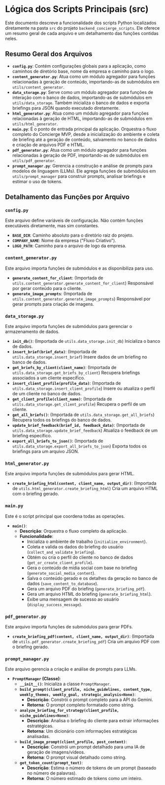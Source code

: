 # Lógica dos Scripts Principais (src)

Este documento descreve a funcionalidade dos scripts Python localizados diretamente na pasta `src` do projeto `backend_concierge_scripts`. Ele oferece um resumo geral de cada arquivo e um detalhamento das funções contidas neles.

## Resumo Geral dos Arquivos

*   **`config.py`**: Contém configurações globais para a aplicação, como caminhos de diretório base, nome da empresa e caminho para o logo.
*   **`content_generator.py`**: Atua como um módulo agregador para funções relacionadas à geração de conteúdo, importando-as de submódulos em `utils/content_generator`.
*   **`data_storage.py`**: Serve como um módulo agregador para funções de interação com o banco de dados, importando-as de submódulos em `utils/data_storage`. Também inicializa o banco de dados e exporta briefings para JSON quando executado diretamente.
*   **`html_generator.py`**: Atua como um módulo agregador para funções relacionadas à geração de HTML, importando-as de submódulos em `utils/html_generator`.
*   **`main.py`**: É o ponto de entrada principal da aplicação. Orquestra o fluxo completo do Concierge MVP, desde a inicialização do ambiente e coleta de briefing até a geração de conteúdo, salvamento no banco de dados e criação de arquivos PDF e HTML.
*   **`pdf_generator.py`**: Atua como um módulo agregador para funções relacionadas à geração de PDF, importando-as de submódulos em `utils/pdf_generator`.
*   **`prompt_manager.py`**: Gerencia a construção e análise de prompts para modelos de linguagem (LLMs). Ele agrega funções de submódulos em `utils/prompt_manager` para construir prompts, analisar briefings e estimar o uso de tokens.

## Detalhamento das Funções por Arquivo

### `config.py`

Este arquivo define variáveis de configuração. Não contém funções executáveis diretamente, mas sim constantes.

*   **`BASE_DIR`**: Caminho absoluto para o diretório raiz do projeto.
*   **`COMPANY_NAME`**: Nome da empresa ("Fluxo Criativo").
*   **`LOGO_PATH`**: Caminho para o arquivo de logo da empresa.

### `content_generator.py`

Este arquivo importa funções de submódulos e as disponibiliza para uso.

*   **`generate_content_for_client`**: (Importada de `utils.content_generator.generate_content_for_client`) Responsável por gerar conteúdo para o cliente.
*   **`generate_image_prompts`**: (Importada de `utils.content_generator.generate_image_prompts`) Responsável por gerar prompts para criação de imagens.

### `data_storage.py`

Este arquivo importa funções de submódulos para gerenciar o armazenamento de dados.

*   **`init_db()`**: (Importada de `utils.data_storage.init_db`) Inicializa o banco de dados.
*   **`insert_brief(brief_data)`**: (Importada de `utils.data_storage.insert_brief`) Insere dados de um briefing no banco de dados.
*   **`get_briefs_by_client(client_name)`**: (Importada de `utils.data_storage.get_briefs_by_client`) Recupera briefings associados a um cliente específico.
*   **`insert_client_profile(profile_data)`**: (Importada de `utils.data_storage.insert_client_profile`) Insere ou atualiza o perfil de um cliente no banco de dados.
*   **`get_client_profile(client_name)`**: (Importada de `utils.data_storage.get_client_profile`) Recupera o perfil de um cliente.
*   **`get_all_briefs()`**: (Importada de `utils.data_storage.get_all_briefs`) Recupera todos os briefings do banco de dados.
*   **`update_brief_feedback(brief_id, feedback_data)`**: (Importada de `utils.data_storage.update_brief_feedback`) Atualiza o feedback de um briefing específico.
*   **`export_all_briefs_to_json()`**: (Importada de `utils.data_storage.export_all_briefs_to_json`) Exporta todos os briefings para um arquivo JSON.

### `html_generator.py`

Este arquivo importa funções de submódulos para gerar HTML.

*   **`create_briefing_html(content, client_name, output_dir)`**: (Importada de `utils.html_generator.create_briefing_html`) Cria um arquivo HTML com o briefing gerado.

### `main.py`

Este é o script principal que coordena todas as operações.

*   **`main()`**:
    *   **Descrição**: Orquestra o fluxo completo da aplicação.
    *   **Funcionalidade**:
        *   Inicializa o ambiente de trabalho (`initialize_environment`).
        *   Coleta e valida os dados do briefing do usuário (`collect_and_validate_briefing`).
        *   Obtém ou cria o perfil do cliente no banco de dados (`get_or_create_client_profile`).
        *   Gera o conteúdo de mídia social com base no briefing (`generate_social_media_content`).
        *   Salva o conteúdo gerado e os detalhes da geração no banco de dados (`save_content_to_database`).
        *   Gera um arquivo PDF do briefing (`generate_briefing_pdf`).
        *   Gera um arquivo HTML do briefing (`generate_briefing_html`).
        *   Exibe uma mensagem de sucesso ao usuário (`display_success_message`).

### `pdf_generator.py`

Este arquivo importa funções de submódulos para gerar PDFs.

*   **`create_briefing_pdf(content, client_name, output_dir)`**: (Importada de `utils.pdf_generator.create_briefing_pdf`) Cria um arquivo PDF com o briefing gerado.

### `prompt_manager.py`

Este arquivo gerencia a criação e análise de prompts para LLMs.

*   **`PromptManager` (Classe)**:
    *   **`__init__()`**: Inicializa a classe `PromptManager`.
    *   **`build_prompt(client_profile, niche_guidelines, content_type, weekly_themes, weekly_goal, strategic_analysis=None)`**:
        *   **Descrição**: Constrói o prompt completo para a API do Gemini.
        *   **Retorna**: O prompt completo formatado como string.
    *   **`analyze_briefing_for_strategy(client_profile, niche_guidelines=None)`**:
        *   **Descrição**: Analisa o briefing do cliente para extrair informações estratégicas.
        *   **Retorna**: Um dicionário com informações estratégicas analisadas.
    *   **`build_image_prompt(client_profile, post_content)`**:
        *   **Descrição**: Constrói um prompt detalhado para uma IA de geração de imagens/vídeos.
        *   **Retorna**: O prompt visual detalhado como string.
    *   **`get_token_count(prompt_text)`**:
        *   **Descrição**: Estima o número de tokens de um prompt (baseado no número de palavras).
        *   **Retorna**: O número estimado de tokens como um inteiro.